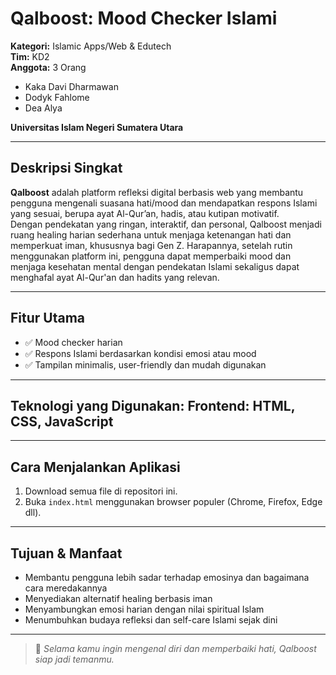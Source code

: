 # Qalboost: Mood Checker Islami

**Kategori:** Islamic Apps/Web & Edutech  
**Tim:** KD2  
**Anggota:** 3 Orang
- Kaka Davi Dharmawan
- Dodyk Fahlome
- Dea Alya

**Universitas Islam Negeri Sumatera Utara**

---

## Deskripsi Singkat

**Qalboost** adalah platform refleksi digital berbasis web yang membantu pengguna mengenali suasana hati/mood dan mendapatkan respons Islami yang sesuai, berupa ayat Al-Qur’an, hadis, atau kutipan motivatif.  
Dengan pendekatan yang ringan, interaktif, dan personal, Qalboost menjadi ruang healing harian sederhana untuk menjaga ketenangan hati dan memperkuat iman, khususnya bagi Gen Z. Harapannya, setelah rutin menggunakan platform ini, pengguna dapat memperbaiki mood dan menjaga kesehatan mental dengan pendekatan Islami sekaligus dapat menghafal ayat Al-Qur'an dan hadits yang relevan.

---

## Fitur Utama

- ✅ Mood checker harian
- ✅ Respons Islami berdasarkan kondisi emosi atau mood
- ✅ Tampilan minimalis, user-friendly dan mudah digunakan

---

## Teknologi yang Digunakan: **Frontend:** HTML, CSS, JavaScript

---

## Cara Menjalankan Aplikasi

1. Download semua file di repositori ini.
2. Buka `index.html` menggunakan browser populer (Chrome, Firefox, Edge dll).

---

## Tujuan & Manfaat

- Membantu pengguna lebih sadar terhadap emosinya dan bagaimana cara meredakannya
- Menyediakan alternatif healing berbasis iman
- Menyambungkan emosi harian dengan nilai spiritual Islam
- Menumbuhkan budaya refleksi dan self-care Islami sejak dini

---

> 📌 *Selama kamu ingin mengenal diri dan memperbaiki hati, Qalboost siap jadi temanmu.*



